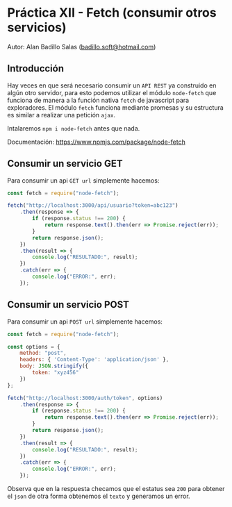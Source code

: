 # Práctica XII - Fetch (consumir otros servicios)

Autor: Alan Badillo Salas (badillo.soft@hotmail.com)

## Introducción

Hay veces en que será necesario consumir un `API REST` ya construido en algún otro servidor, para esto podemos utilizar el módulo `node-fetch` que funciona de manera a la función nativa `fetch` de javascript para exploradores. El módulo `fetch` funciona mediante promesas y su estructura es similar a realizar una petición `ajax`.

Intalaremos `npm i node-fetch` antes que nada.

Documentación: https://www.npmjs.com/package/node-fetch

## Consumir un servicio GET

Para consumir un api `GET url` simplemente hacemos:

~~~js
const fetch = require("node-fetch");

fetch("http://localhost:3000/api/usuario?token=abc123")
    .then(response => {
        if (response.status !== 200) {
            return response.text().then(err => Promise.reject(err));
        }
        return response.json();
    })
    .then(result => {
        console.log("RESULTADO:", result);
    })
    .catch(err => {
        console.log("ERROR:", err);
    });
~~~

## Consumir un servicio POST

Para consumir un api `POST url` simplemente hacemos:

~~~js
const fetch = require("node-fetch");

const options = {
    method: "post",
    headers: { 'Content-Type': 'application/json' },
    body: JSON.stringify({
        token: "xyz456"
    })
};

fetch("http://localhost:3000/auth/token", options)
    .then(response => {
        if (response.status !== 200) {
            return response.text().then(err => Promise.reject(err));
        }
        return response.json();
    })
    .then(result => {
        console.log("RESULTADO:", result);
    })
    .catch(err => {
        console.log("ERROR:", err);
    });
~~~

Observa que en la respuesta checamos que el estatus sea `200` para obtener el `json` de otra forma obtenemos el `texto` y generamos un error.